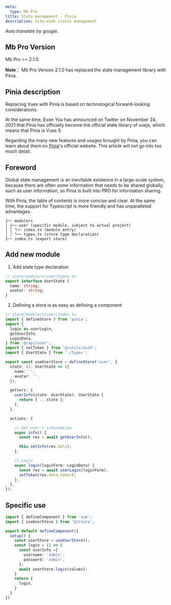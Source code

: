 ```yaml
meta:
  type: Mb Pro
title: State management - Pinia
description: Site-wide status management
```
*Auto translate by google.*
## Mb Pro Version

Mb Pro >= 2.1.0

**Note**： Mb Pro Version 2.1.0 has replaced the state management library with Pinia.

## Pinia description

Replacing Vuex with Pinia is based on technological forward-looking considerations.

At the same time, Evan You has announced on Twitter on November 24, 2021 that Pinia has officially become the official state library of vuejs, which means that Pinia is Vuex 5.

Regarding the many new features and usages brought by Pinia, you can learn about them on [Pinia](https://pinia.vuejs.org/)'s official website. This article will not go into too much detail.

## Foreword

Global state management is an inevitable existence in a large-scale system, because there are often some information that needs to be shared globally, such as user information, so Pinia is built into PRO for information sharing.

With Pinia, the table of contents is more concise and clear. At the same time, the support for Typescript is more friendly and has unparalleled advantages.

```
├── modulers
│ ├── user (specific module, subject to actual project)
│ │ └── index.ts (module entry)
│ │ └── types.ts (store type declaration)
├── index.ts (export store)
```

## Add new module

1.  Add state type declaration

```ts
// store/modulers/user/types.ts
export interface UserState {
  name: string;
  avatar: string;
}
```

2.  Defining a store is as easy as defining a component

```ts
// store/modulers/user/index.ts
import { defineStore } from 'pinia';
import {
  login as userLogin,
  getUserInfo,
  LoginData,
} from '@/api/user';
import { setToken } from '@/utils/auth';
import { UserState } from './types';

export const useUserStore = defineStore('user', {
  state: (): UserState => ({
    name: '',
    avatar: '',
  }),

  getters: {
    userInfo(state: UserState): UserState {
      return { ...state };
    },
  },

  actions: {

    // Get user's information
    async info() {
      const res = await getUserInfo();

      this.setInfo(res.data);
    },

    // Login
    async login(loginForm: LoginData) {
      const res = await userLogin(loginForm);
      setToken(res.data.token);
    },
  },
});

```

## Specific use

```ts
import { defineComponent } from 'vue';
import { useUserStore } from '@/store';

export default defineComponent({
  setup() {
    const userStore = useUserStore();
    const login = () => {
      const userInfo ={
        username: 'admin',
        password: 'admin',
      };
      await userStore.login(values);
    }
    return {
      login,
    }
  }
})
```